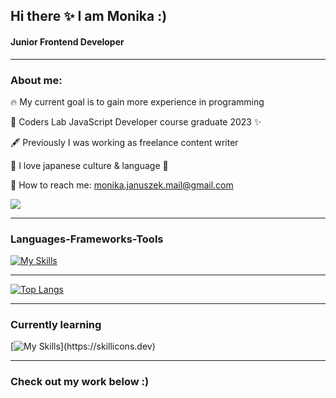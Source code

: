 
## Hi there ✨ I am Monika :)

#### Junior Frontend Developer
_____________

### About me:

:fire: My current goal is to gain more experience in programming

:brain: Coders Lab JavaScript Developer course graduate 2023 :sparkles:

:fountain_pen: Previously I was working as freelance content writer

:blue_heart: I love japanese culture & language :blue_heart:


:envelope_with_arrow: How to reach me: monika.januszek.mail@gmail.com


 ![](https://komarev.com/ghpvc/?username=mjanuszek&color=green)
________________________


### Languages-Frameworks-Tools

[![My Skills](https://skillicons.dev/icons?i=js,html,css,scss,react)](https://skillicons.dev)

______________

[![Top Langs](https://github-readme-stats.vercel.app/api/top-langs/?username=mjanuszek&layout=donut)](https://github.com/anuraghazra/github-readme-stats)

-------------------------

### Currently learning

[![My Skills](https://skillicons.dev/icons?i=typescript,express,)](https://skillicons.dev)


---------------

### Check out my work below :)





